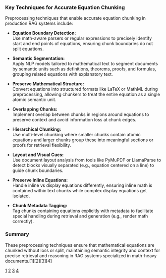 ### Key Techniques for Accurate Equation Chunking
Preprocessing techniques that enable accurate equation chunking in production RAG systems include:

- **Equation Boundary Detection:**  
  Use math-aware parsers or regular expressions to precisely identify start and end points of equations, ensuring chunk boundaries do not split equations.

- **Semantic Segmentation:**  
  Apply NLP models tailored to mathematical text to segment documents by semantic units such as definitions, theorems, proofs, and formulas, grouping related equations with explanatory text.

- **Preserve Mathematical Structure:**  
  Convert equations into structured formats like LaTeX or MathML during preprocessing, allowing chunkers to treat the entire equation as a single atomic semantic unit.

- **Overlapping Chunks:**  
  Implement overlap between chunks in regions around equations to preserve context and avoid information loss at chunk edges.

- **Hierarchical Chunking:**  
  Use multi-level chunking where smaller chunks contain atomic equations and larger chunks group these into meaningful sections or proofs for retrieval flexibility.

- **Layout and Visual Cues:**  
  Use document layout analysis from tools like PyMuPDF or LlamaParse to detect blocks visually separated (e.g., equation centered on a line) to guide chunk boundaries.

- **Preserve Inline Equations:**  
  Handle inline vs display equations differently, ensuring inline math is contained within text chunks while complex display equations get isolated.

- **Chunk Metadata Tagging:**  
  Tag chunks containing equations explicitly with metadata to facilitate special handling during retrieval and generation (e.g., render math correctly).

### Summary

These preprocessing techniques ensure that mathematical equations are chunked without loss or split, maintaining semantic integrity and context for precise retrieval and reasoning in RAG systems specialized in math-heavy documents.[1][2][3][4]

[1](https://www.chitika.com/mathematical-pdf-parsing-rag/)
[2](https://arxiv.org/html/2506.16035v2)
[3](https://www.llamaindex.ai/blog/pdf-parsing-llamaparse)
[4](https://ai.gopubby.com/the-definitive-guide-to-chunking-strategies-for-llms-and-rag-57e20b9d855d)
